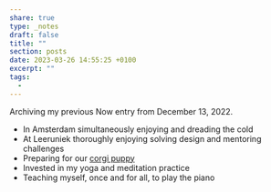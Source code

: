```yaml
---
share: true
type: _notes
draft: false
title: ""
section: posts
date: 2023-03-26 14:55:25 +0100
excerpt: ""
tags:
  - 
---
```


Archiving my previous Now entry from December 13, 2022.

- In Amsterdam simultaneously enjoying and dreading the cold
- At Leeruniek thoroughly enjoying solving design and mentoring challenges
- Preparing for our [corgi puppy](https://lemonade.waleson.us)
- Invested in my yoga and meditation practice
- Teaching myself, once and for all, to play the piano